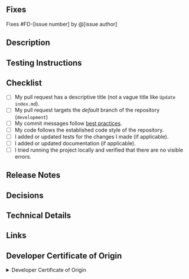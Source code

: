 
## Fixes
<!-- If PR doesn't fully resolve the issue, replace 'Fixes' below with 'Related to'. -->
<!-- If there is no issue being resolved, please consider opening one before creating this pull request. -->
Fixes #FD-[issue number] by @[issue author]

## Description
<!--
Tell us what you did. TL;DR style.
Did make any visual changes to the frontend?
Use this template to display screenshots of the changes that were made.
Concisely describe what the pull request does. 
Add screenshots, videos, or other media to show the problem and the solution when appropriate.

| Feature Name      | Feature Image      |
|------------------:|:------------------:|
| <Name of feature> | <Image of feature> |
| <Name of feature> | <Image of feature> |
-->


## Testing Instructions
<!-- Give steps for the reviewer to verify that this PR fixes the problem; or delete this section entirely. Have you included unit tests in this PR, particularly for new features? If you did not include tests, why?
Are there updates required for the integration tests?
Is there anything important to mention for those performing QA on this PR - useful data to have in the database for instance?
Include the platform used to test locally
Any notable changes to measured performance, a11y compliance, PWA compliance, SEO, or best practices? -->

## Checklist
<!-- Replace  the [ ] with [x] to check the boxes. -->
- [ ] My pull request has a descriptive title (not a vague title like `Update index.md`).
- [ ] My pull request targets the *default* branch of the repository (`development`)
- [ ] My commit messages follow [best practices][best_practices].
- [ ] My code follows the established code style of the repository.
- [ ] I added or updated tests for the changes I made (if applicable).
- [ ] I added or updated documentation (if applicable).
- [ ] I tried running the project locally and verified that there are no visible errors.

[best_practices]:https://git-scm.com/book/en/v2/Distributed-Git-Contributing-to-a-Project#_commit_guidelines




Release Notes
-------------
<!--
### Content ###
Document the changes for YNA contributors at large. All PRs should provide release notes. 

Group your release notes by category, with bullets for everything in that category.
Select and use any of the following as applicable:
  - Accessibility
  - Admins
  - Browse
  - Bugs
  - Content
  - Data
  - Homepage/General
  - Internal Developer Experience: for changes that only affect YNA developers contributing to YNA OpneSource
  - Mobile
  - Search
  - Systems: for changes that affect UX or application behavior, but not in a way that can be localized to any particular aspect of the product
  - Trials
  - User Management
-->



Decisions
---------

<!--
Document any choices made that affect the code. Why didn't you do it that other way?
-->

Technical Details
-----------------

<!--
What changed? What do people need to know?
Give enough information here that ops could find it useful when bug hunting.
-->


Links
-----

<!--
Tickets? Other pull requests? Google docs?
-->

## Developer Certificate of Origin
<!-- You must read and understand the following attestation. -->

<details>
<summary>Developer Certificate of Origin</summary>

```
Developer Certificate of Origin
Version 1.1

Copyright (C) 2004, 2006 The Linux Foundation and its contributors.
1 Letterman Drive
Suite D4700
San Francisco, CA, 94129

Everyone is permitted to copy and distribute verbatim copies of this
license document, but changing it is not allowed.


Developer's Certificate of Origin 1.1

By making a contribution to this project, I certify that:

(a) The contribution was created in whole or in part by me and I
    have the right to submit it under the open source license
    indicated in the file; or

(b) The contribution is based upon previous work that, to the best
    of my knowledge, is covered under an appropriate open source
    license and I have the right under that license to submit that
    work with modifications, whether created in whole or in part
    by me, under the same open source license (unless I am
    permitted to submit under a different license), as indicated
    in the file; or

(c) The contribution was provided directly to me by some other
    person who certified (a), (b) or (c) and I have not modified
    it.

(d) I understand and agree that this project and the contribution
    are public and that a record of the contribution (including all
    personal information I submit with it, including my sign-off) is
    maintained indefinitely and may be redistributed consistent with
    this project or the open source license(s) involved.
```

</details>